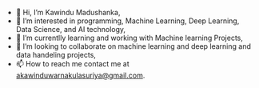 - 👋 Hi, I’m Kawindu Madushanka,
- 👀 I’m interested in programming, Machine Learning, Deep Learning, Data Science, and AI technology,
- 🌱 I’m currentlly learning and working with Machine learning Projects,
- 💞️ I’m looking to collaborate on machine learning and deep learning and data handeling projects,
- 📫 How to reach me contact me at akawinduwarnakulasuriya@gmail.com.

<!---
ranikas630/ranikas630 is a ✨ special ✨ repository because its `README.md` (this file) appears on your GitHub profile.
You can click the Preview link to take a look at your changes.
--->

